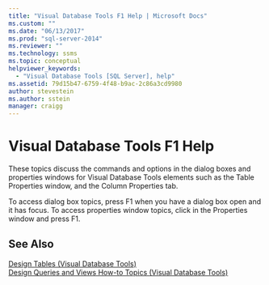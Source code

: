 ```yaml
---
title: "Visual Database Tools F1 Help | Microsoft Docs"
ms.custom: ""
ms.date: "06/13/2017"
ms.prod: "sql-server-2014"
ms.reviewer: ""
ms.technology: ssms
ms.topic: conceptual
helpviewer_keywords: 
  - "Visual Database Tools [SQL Server], help"
ms.assetid: 79d15b47-6759-4f48-b9ac-2c86a3cd9980
author: stevestein
ms.author: sstein
manager: craigg
---
```

# Visual Database Tools F1 Help
  These topics discuss the commands and options in the dialog boxes and properties windows for Visual Database Tools elements such as the Table Properties window, and the Column Properties tab.  
  
 To access dialog box topics, press F1 when you have a dialog box open and it has focus. To access properties window topics, click in the Properties window and press F1.  
  
## See Also  
 [Design Tables &#40;Visual Database Tools&#41;](visual-database-tools.md)   
 [Design Queries and Views How-to Topics &#40;Visual Database Tools&#41;](design-queries-and-views-how-to-topics-visual-database-tools.md)  
  
  

